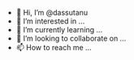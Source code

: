 - 👋 Hi, I’m @dassutanu
- 👀 I’m interested in ...
- 🌱 I’m currently learning ...
- 💞️ I’m looking to collaborate on ...
- 📫 How to reach me ...

<!---
dassutanu/dassutanu is a ✨ special ✨ repository because its `README.md` (this file) appears on your GitHub profile.
You can click the Preview link to take a look at your changes.
--->
